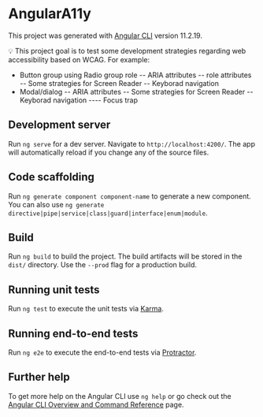 # AngularA11y

This project was generated with [Angular CLI](https://github.com/angular/angular-cli) version 11.2.19.

💡 This project goal is to test some development strategies regarding web accessibility based on WCAG. For example:

- Button group using Radio group role
  -- ARIA attributes
  -- role attributes
  -- Some strategies for Screen Reader
  -- Keyborad navigation
- Modal/dialog
  -- ARIA attributes
  -- Some strategies for Screen Reader
  -- Keyborad navigation
  ---- Focus trap

## Development server

Run `ng serve` for a dev server. Navigate to `http://localhost:4200/`. The app will automatically reload if you change any of the source files.

## Code scaffolding

Run `ng generate component component-name` to generate a new component. You can also use `ng generate directive|pipe|service|class|guard|interface|enum|module`.

## Build

Run `ng build` to build the project. The build artifacts will be stored in the `dist/` directory. Use the `--prod` flag for a production build.

## Running unit tests

Run `ng test` to execute the unit tests via [Karma](https://karma-runner.github.io).

## Running end-to-end tests

Run `ng e2e` to execute the end-to-end tests via [Protractor](http://www.protractortest.org/).

## Further help

To get more help on the Angular CLI use `ng help` or go check out the [Angular CLI Overview and Command Reference](https://angular.io/cli) page.
